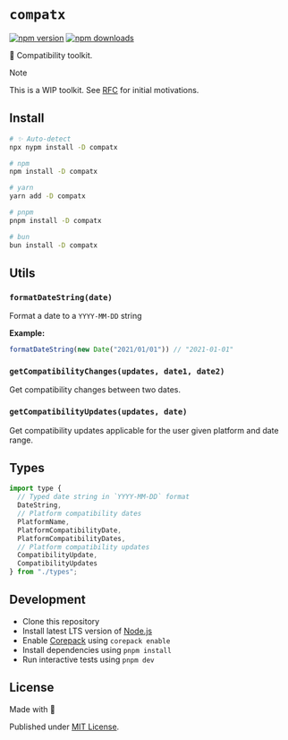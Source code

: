 # `compatx`

<!-- automd:badges -->

[![npm version](https://img.shields.io/npm/v/compatx)](https://npmjs.com/package/compatx)
[![npm downloads](https://img.shields.io/npm/dm/compatx)](https://npmjs.com/package/compatx)

<!-- /automd -->

🌴 Compatibility toolkit.

> [!NOTE]
> This is a WIP toolkit. See [RFC](./RFC.md) for initial motivations.

## Install

<!-- automd:pm-install dev -->

```sh
# ✨ Auto-detect
npx nypm install -D compatx

# npm
npm install -D compatx

# yarn
yarn add -D compatx

# pnpm
pnpm install -D compatx

# bun
bun install -D compatx
```

<!-- /automd -->

## Utils

<!-- automd:jsdocs src="./src/index.ts" -->

### `formatDateString(date)`

Format a date to a `YYYY-MM-DD` string

**Example:**

```ts
formatDateString(new Date("2021/01/01")) // "2021-01-01"
```

### `getCompatibilityChanges(updates, date1, date2)`

Get compatibility changes between two dates.

### `getCompatibilityUpdates(updates, date)`

Get compatibility updates applicable for the user given platform and date range.

<!-- /automd -->

## Types

```js
import type {
  // Typed date string in `YYYY-MM-DD` format
  DateString,
  // Platform compatibility dates
  PlatformName,
  PlatformCompatibilityDate,
  PlatformCompatibilityDates,
  // Platform compatibility updates
  CompatibilityUpdate,
  CompatibilityUpdates
} from "./types";
```

## Development

- Clone this repository
- Install latest LTS version of [Node.js](https://nodejs.org/en/)
- Enable [Corepack](https://github.com/nodejs/corepack) using `corepack enable`
- Install dependencies using `pnpm install`
- Run interactive tests using `pnpm dev`

## License

Made with 💛

Published under [MIT License](./LICENSE).
